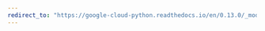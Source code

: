 ```yaml
---
redirect_to: "https://google-cloud-python.readthedocs.io/en/0.13.0/_modules/gcloud/pubsub/connection.html"
---
```

